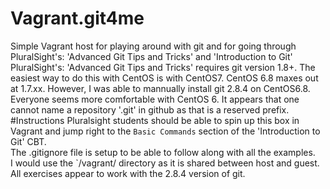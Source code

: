 # Vagrant.git4me
Simple Vagrant host for playing around with git and for going through PluralSight's: 'Advanced Git Tips and Tricks' and 'Introduction to Git'
PluralSight's: 'Advanced Git Tips and Tricks' requires git version 1.8+. The easiest way to do this with CentOS is with CentOS7. CentOS 6.8 maxes out at 1.7.xx. 
However, I was able to mannually install git 2.8.4 on CentOS6.8. Everyone seems more comfortable with CentOS 6. 
It appears that one cannot name a repository '.git' in github as that is a reserved prefix. 
#Instructions
Pluralsight students should be able to spin up this box in Vagrant and jump right to the `Basic Commands` section of the 'Introduction to Git' CBT.  
The .gitignore file is setup to be able to follow along with all the examples.  
I would use the `/vagrant/ directory as it is shared between host and guest.    
All exercises appear to work with the 2.8.4 version of git.  

